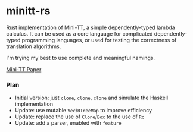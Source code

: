 # minitt-rs

Rust implementation of Mini-TT, a simple dependently-typed lambda calculus.
It can be used as a core language for complicated dependently-typed programming
languages, or used for testing the correctness of translation algorithms.

I'm trying my best to use complete and meaningful namings.

[Mini-TT Paper](http://www.cse.chalmers.se/~bengt/papers/GKminiTT.pdf)

### Plan

+ Initial version: just `clone`, `clone`, `clone` and simulate the Haskell implementation
+ Update: use mutable `Vec`/`BTreeMap` to improve efficiency
+ Update: replace the use of `Clone`/`Box` to the use of `Rc`
+ Update: add a parser, enabled with `feature`
